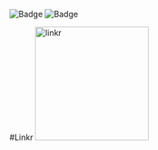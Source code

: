 ![Badge](https://img.shields.io/static/v1?label=npm&message=v7.23.0&color=b32222&style=for-the-badge&logo=npm) ![Badge](https://img.shields.io/static/v1?label=react&message=v17.0.2&color=00f7ff&style=for-the-badge&logo=react)

#Linkr
<img src="public/building.gif" width="200" alt="linkr" />

